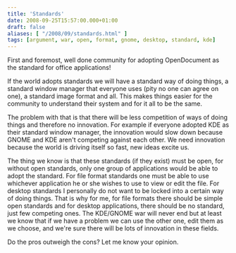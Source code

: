 ```yaml
---
title: 'Standards'
date: 2008-09-25T15:57:00.000+01:00
draft: false
aliases: [ "/2008/09/standards.html" ]
tags: [argument, war, open, format, gnome, desktop, standard, kde]
---
```


First and foremost, well done community for adopting OpenDocument as the standard for office applications!

If the world adopts standards we will have a standard way of doing things, a standard window manager that everyone uses (pity no one can agree on one), a standard image format and all. This makes things easier for the community to understand their system and for it all to be the same.

The problem with that is that there will be less competition of ways of doing things and therefore no innovation. For example if everyone adopted KDE as their standard window manager, the innovation would slow down because GNOME and KDE aren't competing against each other. We need innovation because the world is driving itself so fast, new ideas excite us.

The thing we know is that these standards (if they exist) must be open, for without open standards, only one group of applications would be able to adopt the standard. For file format standards one must be able to use whichever application he or she wishes to use to view or edit the file. For desktop standards I personally do not want to be locked into a certain way of doing things. That is why for me, for file formats there should be simple open standards and for desktop applications, there should be no standard, just few competing ones. The KDE/GNOME war will never end but at least we know that if we have a problem we can use the other one, edit them as we choose, and we're sure there will be lots of innovation in these fields.

Do the pros outweigh the cons? Let me know your opinion.